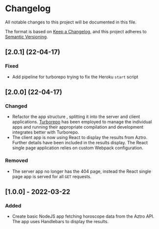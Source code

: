 # Changelog

All notable changes to this project will be documented in this file.

The format is based on [Keep a Changelog](https://keepachangelog.com/en/1.0.0/),
and this project adheres to [Semantic
Versioning](https://semver.org/spec/v2.0.0.html).

## [2.0.1] (22-04-17)

### Fixed

-   Add pipeline for turborepo trying to fix the Heroku `start` script

## [2.0.0] (22-04-17)

### Changed

-   Refactor the app structure , splitting it into the server and client
    applications. [Turborepo](https://turborepo.org/) has been employed to manage
    the individual apps and running their appropriate compilation and development
    integrates better with Turborepo.
-   The client app is now using React to display the results from Aztro. Further
    details have been included in the results display. The React single page
    application relies on custom Webpack configuration.

### Removed

-   The server app no longer has the 404 page, instead the React single page app
    is served for all `GET` requests.

## [1.0.0] - 2022-03-22

### Added

-   Create basic NodeJS app fetching horoscope data from the Aztro API. The app
    uses Handlebars to display the results.
